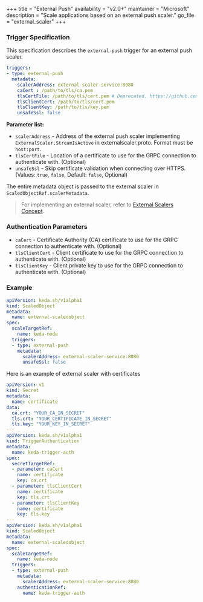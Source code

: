 +++
title = "External Push"
availability = "v2.0+"
maintainer = "Microsoft"
description = "Scale applications based on an external push scaler."
go_file = "external_scaler"
+++

### Trigger Specification

This specification describes the `external-push` trigger for an external push scaler.

```yaml
triggers:
- type: external-push
  metadata:
    scalerAddress: external-scaler-service:8080
    caCert : /path/to/tls/ca.pem
    tlsCertFile: /path/to/tls/cert.pem # Deprecated. https://github.com/kedacore/keda/issues/4549
    tlsClientCert: /path/to/tls/cert.pem
    tlsClientKey: /path/to/tls/key.pem
    unsafeSsl: false
```

**Parameter list:**

- `scalerAddress` - Address of the external push scaler implementing `ExternalScaler.StreamIsActive` in externalscaler.proto. Format must be `host:port`.
- `tlsCertFile` - Location of a certificate to use for the GRPC connection to authenticate with. (Optional)
- `unsafeSsl` - Skip certificate validation when connecting over HTTPS. (Values: `true`, `false`, Default: `false`, Optional)

The entire metadata object is passed to the external scaler in `ScaledObjectRef.scalerMetadata`.

> For implementing an external scaler, refer to [External Scalers Concept](../concepts/external-scalers.md).

### Authentication Parameters

- `caCert` - Certificate Authority (CA) certificate to use for the GRPC connection to authenticate with. (Optional)
- `tlsClientCert` - Client certificate to use for the GRPC connection to authenticate with. (Optional)
- `tlsClientKey` - Client private key to use for the GRPC connection to authenticate with. (Optional)

### Example

```yaml
apiVersion: keda.sh/v1alpha1
kind: ScaledObject
metadata:
  name: external-scaledobject
spec:
  scaleTargetRef:
    name: keda-node
  triggers:
  - type: external-push
    metadata:
      scalerAddress: external-scaler-service:8080
      unsafeSsl: false
```

Here is an example of external scaler with certificates

```yaml
apiVersion: v1
kind: Secret
metadata:
  name: certificate
data:
  ca.crt: "YOUR_CA_IN_SECRET"
  tls.crt: "YOUR_CERTIFICATE_IN_SECRET"
  tls.key: "YOUR_KEY_IN_SECRET"
---
apiVersion: keda.sh/v1alpha1
kind: TriggerAuthentication
metadata:
  name: keda-trigger-auth
spec:
  secretTargetRef:
  - parameter: caCert
    name: certificate
    key: ca.crt
  - parameter: tlsClientCert
    name: certificate
    key: tls.crt
  - parameter: tlsClientKey
    name: certificate
    key: tls.key
---
apiVersion: keda.sh/v1alpha1
kind: ScaledObject
metadata:
  name: external-scaledobject
spec:
  scaleTargetRef:
    name: keda-node
  triggers:
  - type: external-push
    metadata:
      scalerAddress: external-scaler-service:8080
    authenticationRef:
      name: keda-trigger-auth
```
